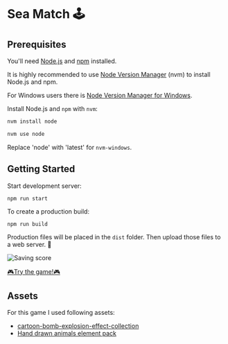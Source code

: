 # Sea Match 🕹️

## Prerequisites

You'll need [Node.js](https://nodejs.org/en/) and [npm](https://www.npmjs.com/) installed.

It is highly recommended to use [Node Version Manager](https://github.com/nvm-sh/nvm) (nvm) to install Node.js and npm.

For Windows users there is [Node Version Manager for Windows](https://github.com/coreybutler/nvm-windows).

Install Node.js and `npm` with `nvm`:

```bash
nvm install node

nvm use node
```

Replace 'node' with 'latest' for `nvm-windows`.

## Getting Started

Start development server:

```
npm run start
```

To create a production build:

```
npm run build
```

Production files will be placed in the `dist` folder. Then upload those files to a web server. 🎉

![Saving score](assets/showcase/gameplay.gif)

[🎮Try the game!🎮](https://techandeez.com/seamtch/)

## Assets

For this game I used following assets:

- [cartoon-bomb-explosion-effect-collection](https://www.freepik.com/free-vector/cartoon-bomb-explosion-effect-collection_4765907.htm#fromView=search&page=2&position=1&uuid=9faea6ac-fadf-4d65-864c-2b0a06dd5992)
- [Hand drawn animals element pack](https://www.freepik.com/free-vector/hand-drawn-animals-element-pack_32358089.htm)
